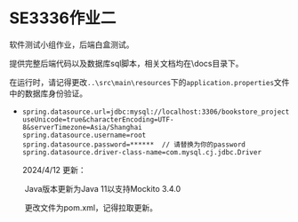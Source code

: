 # SE3336作业二
软件测试小组作业，后端白盒测试。

提供完整后端代码以及数据库sql脚本，相关文档均在\docs目录下。

在运行时，请记得更改`..\src\main\resources`下的`application.properties`文件中的数据库身份验证。

- ```properties
  spring.datasource.url=jdbc:mysql://localhost:3306/bookstore_project?useUnicode=true&characterEncoding=UTF-8&serverTimezone=Asia/Shanghai
  spring.datasource.username=root
  spring.datasource.password=******  // 请替换为你的password
  spring.datasource.driver-class-name=com.mysql.cj.jdbc.Driver
  ```
  
  
  
  2024/4/12  更新：
  
  ​	Java版本更新为Java 11以支持Mockito 3.4.0
  
  ​	更改文件为pom.xml，记得拉取更新。

